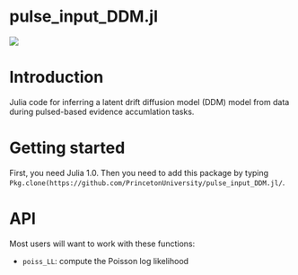 # pulse_input_DDM.jl

[![](https://img.shields.io/badge/docs-dev-blue.svg)](https://princetonuniversity.github.io/pulse_input_DDM.jl/dev)

# Introduction

Julia code for inferring a latent drift diffusion model (DDM) model from data during pulsed-based evidence accumlation tasks.

# Getting started

First, you need Julia 1.0. Then you need to add this package by typing `Pkg.clone(https://github.com/PrincetonUniversity/pulse_input_DDM.jl/`.

# API

Most users will want to work with these functions: 

* `poiss_LL`: compute the Poisson log likelihood
